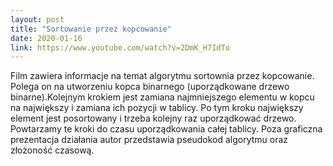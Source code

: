 ```yaml
---
layout: post
title: "Sortowanie przez kopcowanie"
date: 2020-01-16
link: https://www.youtube.com/watch?v=2DmK_H7IdTo
---
```

Film zawiera informacje na temat algorytmu sortownia przez kopcowanie. Polega on na utworzeniu kopca binarnego (uporządkowane drzewo binarne).Kolejnym krokiem jest zamiana najmniejszego elementu w kopcu na największy i zamiana ich pozycji w tablicy. Po tym kroku największy element jest posortowany i trzeba kolejny raz uporządkować drzewo. Powtarzamy te kroki do czasu uporządkowania całej tablicy. Poza graficzna prezentacja działania autor przedstawia pseudokod algorytmu oraz złożoność czasową. 
